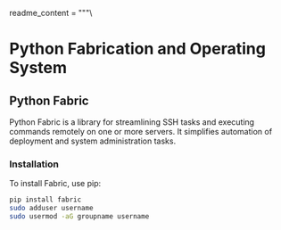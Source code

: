 readme_content = """\
# Python Fabrication and Operating System

## Python Fabric

Python Fabric is a library for streamlining SSH tasks and executing commands remotely on one or more servers. It simplifies automation of deployment and system administration tasks.

### Installation

To install Fabric, use pip:

```bash
pip install fabric
sudo adduser username
sudo usermod -aG groupname username

